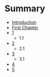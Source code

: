 # Summary

* [Introduction](README.md)
* [First Chapter](chapter1.md)
* [1](第一节.md)
    * 1.1
* [2](蛋疼的一笔.md)
    * 2.1
* [3](第一章.md)
    * 3.1
* [4](第二节.md)
* [5](第二章.md)

